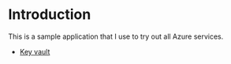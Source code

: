 # Introduction

This is a sample application that I use to try out all Azure services.

- [Key vault](docs/AzureKeyVault.md)